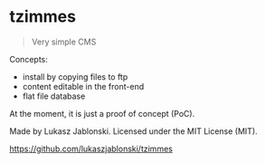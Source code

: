 # tzimmes
> Very simple CMS

Concepts:
- install by copying files to ftp
- content editable in the front-end
- flat file database

At the moment, it is just a proof of concept (PoC).

Made by Lukasz Jablonski. Licensed under the MIT License (MIT).

https://github.com/lukaszjablonski/tzimmes
